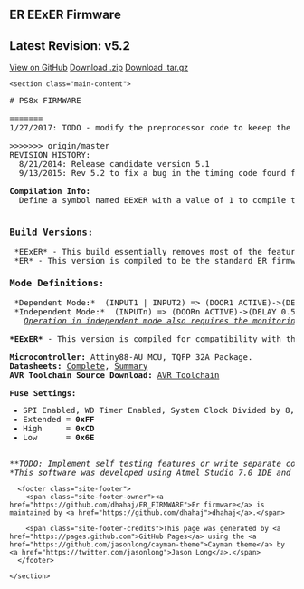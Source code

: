 <!DOCTYPE html>
<html lang="en-us">
  <head>
    <meta charset="UTF-8">
    <title>ER EExER Firmware by dhahaj</title>
    <meta name="viewport" content="width=device-width, initial-scale=1">
    <link rel="stylesheet" type="text/css" href="stylesheets/normalize.css" media="screen">
    <link href='https://fonts.googleapis.com/css?family=Open+Sans:400,700' rel='stylesheet' type='text/css'>
    <link rel="stylesheet" type="text/css" href="stylesheets/stylesheet.css" media="screen">
    <link rel="stylesheet" type="text/css" href="stylesheets/github-light.css" media="screen">
  </head>
  <body>
    <section class="page-header">
      <h1 class="project-name">ER EExER Firmware</h1>
      <h2 class="project-tagline">Latest Revision: v5.2</h2>
      <a href="https://github.com/dhahaj/ER_FIRMWARE" class="btn">View on GitHub</a>
      <a href="https://github.com/dhahaj/ER_FIRMWARE/zipball/master" class="btn">Download .zip</a>
      <a href="https://github.com/dhahaj/ER_FIRMWARE/tarball/master" class="btn">Download .tar.gz</a>
    </section>

    <section class="main-content">
<pre>
# PS8x FIRMWARE 

=======
1/27/2017: TODO - modify the preprocessor code to keeep the interrupt code and instean use the preprocessor to turn off the pin change interrupts on certain pins. 

>>>>>>> origin/master
REVISION HISTORY:
  8/21/2014: Release candidate version 5.1
  9/13/2015: Rev 5.2 to fix a bug in the timing code found from DVPR1 testing

<strong>Compilation Info:</strong>
  Define a symbol named EExER with a value of 1 to compile the code for the EExER build version. Set the value to 0 to build the standard ER build version.

<h3>Build Versions:</h3> *EExER* - This build essentially removes most of the features found in the ER code as it is not required. More specifically, no DIP setting features and trigger Relay1 before triggering the rest of the outputs.
 *ER* - This version is compiled to be the standard ER firmware with the ability to use the entire feature set (e.g. the DIP switch settings). It allows for Dependent/Independent operation on dual doors, Active High/Low outputs, and Toggling features. The DIP switches are interrupt driven so changes are implemented immediately and the system auto adjusts depending on its current state. The order of events upon a trigger event is as follows: 
<h3>Mode Definitions:</h3> *Dependent Mode:*  (INPUT1 | INPUT2) => (DOOR1 ACTIVE)->(DELAY 0.5s)->(DOOR2 ACTIVE)->(DELAY 0.5s)->(RELAY1 & RELAY2)->(DELAY DS1)->(RETURN)
 *Independent Mode:*  (INPUTn) => (DOORn ACTIVE)->(DELAY 0.5s)->(RELAYn)->(DELAY DSn)->(RETURN)
   <i><u>Operation in independent mode also requires the monitoring of the opposing door input during the delay time so that a triggering event is not missed. This is accomplished by controlling the timing and outputs outputs within the Timer1 Compare Interrupt Service Routine Vector (see interrupts.c).__</i></u>

<b>*EExER*</b> - This version is compiled for compatibility with the current delayed egress used in the 85-800. The pre-compiler bypasses all the DIP switch features as the delayed egress board controls the outputs. This version does not populate the DIP switch (DIP1) or Door 2 rotary encoder (DS2) as neither of these features will be used in this configuration. The order of events when a trigger event occurs is as follows: (INPUT1 | INPUT2) => (RELAY1)->(DELAY 0.5s)->(DOOR1 ACTIVE)->(DELAY 0.5s)->(DOOR2 ACTIVE)->(DELAY 0.5s)->(RELAY2)->(DELAY DS1)->(RETURN).
	
<b>Microcontroller:</b> Attiny88-AU MCU, TQFP 32A Package.
<strong>Datasheets:</strong> <a href="http://www.atmel.com/Images/doc8008.pdf">Complete</a>, <a href="http://www.atmel.com/Images/8008S.pdf">Summary</a>
<strong>AVR Toolchain Source Download:</strong> <a href="http://distribute.atmel.no/tools/opensource/Atmel-AVR-Toolchain-3.4.2/">AVR Toolchain</a>

<strong>Fuse Settings:</strong><ol style="list-style-type:square"><li>SPI Enabled, WD Timer Enabled, System Clock Divided by 8, Brownout Detection @ 2.7V, Internal Oscillator set to 8MHz with 64ms Start Delay.</li><li>Extended =<b> 0xFF</b></li><li>High     = <b>0xCD</b></li><li>Low      = <b>0x6E</b></li></ol>
<i>**TODO: Implement self testing features or write separate code for system testing for quality assurance.**  
*This software was developed using Atmel Studio 7.0 IDE and compiled with the bundled AVR toolchain.</i>
</pre>
<!-- <h3>
<a id="welcome-to-github-pages" class="anchor" href="#welcome-to-github-pages" aria-hidden="true"><span aria-hidden="true" class="octicon octicon-link"></span></a>Welcome to GitHub Pages.</h3>

<p>This automatic page generator is the easiest way to create beautiful pages for all of your projects. Author your page content here <a href="https://guides.github.com/features/mastering-markdown/">using GitHub Flavored Markdown</a>, select a template crafted by a designer, and publish. After your page is generated, you can check out the new <code>gh-pages</code> branch locally. If you’re using GitHub Desktop, simply sync your repository and you’ll see the new branch.</p>

<h3>
<a id="designer-templates" class="anchor" href="#designer-templates" aria-hidden="true"><span aria-hidden="true" class="octicon octicon-link"></span></a>Designer Templates</h3>

<p>We’ve crafted some handsome templates for you to use. Go ahead and click 'Continue to layouts' to browse through them. You can easily go back to edit your page before publishing. After publishing your page, you can revisit the page generator and switch to another theme. Your Page content will be preserved.</p>

<h3>
<a id="creating-pages-manually" class="anchor" href="#creating-pages-manually" aria-hidden="true"><span aria-hidden="true" class="octicon octicon-link"></span></a>Creating pages manually</h3>

<p>If you prefer to not use the automatic generator, push a branch named <code>gh-pages</code> to your repository to create a page manually. In addition to supporting regular HTML content, GitHub Pages support Jekyll, a simple, blog aware static site generator. Jekyll makes it easy to create site-wide headers and footers without having to copy them across every page. It also offers intelligent blog support and other advanced templating features.</p>

<h3>
<a id="authors-and-contributors" class="anchor" href="#authors-and-contributors" aria-hidden="true"><span aria-hidden="true" class="octicon octicon-link"></span></a>Authors and Contributors</h3>

<p>You can <a href="https://help.github.com/articles/basic-writing-and-formatting-syntax/#mentioning-users-and-teams" class="user-mention">@mention</a> a GitHub username to generate a link to their profile. The resulting <code>&lt;a&gt;</code> element will link to the contributor’s GitHub Profile. For example: In 2007, Chris Wanstrath (<a href="https://github.com/defunkt" class="user-mention">@defunkt</a>), PJ Hyett (<a href="https://github.com/pjhyett" class="user-mention">@pjhyett</a>), and Tom Preston-Werner (<a href="https://github.com/mojombo" class="user-mention">@mojombo</a>) founded GitHub.</p>

<h3>
<a id="support-or-contact" class="anchor" href="#support-or-contact" aria-hidden="true"><span aria-hidden="true" class="octicon octicon-link"></span></a>Support or Contact</h3>

<p>Having trouble with Pages? Check out our <a href="https://help.github.com/pages">documentation</a> or <a href="https://github.com/contact">contact support</a> and we’ll help you sort it out.</p> -->

      <footer class="site-footer">
        <span class="site-footer-owner"><a href="https://github.com/dhahaj/ER_FIRMWARE">Er firmware</a> is maintained by <a href="https://github.com/dhahaj">dhahaj</a>.</span>

        <span class="site-footer-credits">This page was generated by <a href="https://pages.github.com">GitHub Pages</a> using the <a href="https://github.com/jasonlong/cayman-theme">Cayman theme</a> by <a href="https://twitter.com/jasonlong">Jason Long</a>.</span>
      </footer>

    </section>

  
  </body>
</html>
